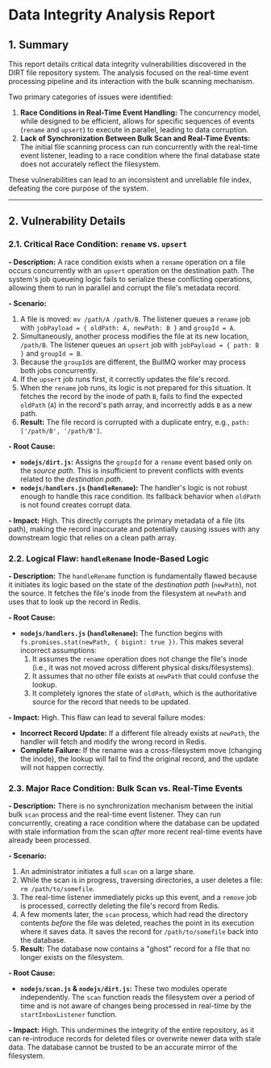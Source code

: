 # Data Integrity Analysis Report

## 1. Summary

This report details critical data integrity vulnerabilities discovered in the DIRT file repository system. The analysis focused on the real-time event processing pipeline and its interaction with the bulk scanning mechanism.

Two primary categories of issues were identified:
1.  **Race Conditions in Real-Time Event Handling:** The concurrency model, while designed to be efficient, allows for specific sequences of events (`rename` and `upsert`) to execute in parallel, leading to data corruption.
2.  **Lack of Synchronization Between Bulk Scan and Real-Time Events:** The initial file scanning process can run concurrently with the real-time event listener, leading to a race condition where the final database state does not accurately reflect the filesystem.

These vulnerabilities can lead to an inconsistent and unreliable file index, defeating the core purpose of the system.

---

## 2. Vulnerability Details

### 2.1. Critical Race Condition: `rename` vs. `upsert`

**- Description:**
A race condition exists when a `rename` operation on a file occurs concurrently with an `upsert` operation on the destination path. The system's job queueing logic fails to serialize these conflicting operations, allowing them to run in parallel and corrupt the file's metadata record.

**- Scenario:**
1.  A file is moved: `mv /path/A /path/B`. The listener queues a `rename` job with `jobPayload = { oldPath: A, newPath: B }` and `groupId = A`.
2.  Simultaneously, another process modifies the file at its new location, `/path/B`. The listener queues an `upsert` job with `jobPayload = { path: B }` and `groupId = B`.
3.  Because the `groupId`s are different, the BullMQ worker may process both jobs concurrently.
4.  If the `upsert` job runs first, it correctly updates the file's record.
5.  When the `rename` job runs, its logic is not prepared for this situation. It fetches the record by the inode of path `B`, fails to find the expected `oldPath` (`A`) in the record's path array, and incorrectly adds `B` as a new path.
6.  **Result:** The file record is corrupted with a duplicate entry, e.g., `path: ['/path/B', '/path/B']`.

**- Root Cause:**
-   **`nodejs/dirt.js`:** Assigns the `groupId` for a `rename` event based only on the *source path*. This is insufficient to prevent conflicts with events related to the *destination path*.
-   **`nodejs/handlers.js` (`handleRename`):** The handler's logic is not robust enough to handle this race condition. Its fallback behavior when `oldPath` is not found creates corrupt data.

**- Impact:** High. This directly corrupts the primary metadata of a file (its path), making the record inaccurate and potentially causing issues with any downstream logic that relies on a clean path array.

### 2.2. Logical Flaw: `handleRename` Inode-Based Logic

**- Description:**
The `handleRename` function is fundamentally flawed because it initiates its logic based on the state of the *destination path* (`newPath`), not the source. It fetches the file's inode from the filesystem at `newPath` and uses that to look up the record in Redis.

**- Root Cause:**
-   **`nodejs/handlers.js` (`handleRename`):** The function begins with `fs.promises.stat(newPath, { bigint: true })`. This makes several incorrect assumptions:
    1.  It assumes the `rename` operation does not change the file's inode (i.e., it was not moved across different physical disks/filesystems).
    2.  It assumes that no other file exists at `newPath` that could confuse the lookup.
    3.  It completely ignores the state of `oldPath`, which is the authoritative source for the record that needs to be updated.

**- Impact:** High. This flaw can lead to several failure modes:
-   **Incorrect Record Update:** If a different file already exists at `newPath`, the handler will fetch and modify the wrong record in Redis.
-   **Complete Failure:** If the rename was a cross-filesystem move (changing the inode), the lookup will fail to find the original record, and the update will not happen correctly.

### 2.3. Major Race Condition: Bulk Scan vs. Real-Time Events

**- Description:**
There is no synchronization mechanism between the initial bulk `scan` process and the real-time event listener. They can run concurrently, creating a race condition where the database can be updated with stale information from the scan *after* more recent real-time events have already been processed.

**- Scenario:**
1.  An administrator initiates a full `scan` on a large share.
2.  While the scan is in progress, traversing directories, a user deletes a file: `rm /path/to/somefile`.
3.  The real-time listener immediately picks up this event, and a `remove` job is processed, correctly deleting the file's record from Redis.
4.  A few moments later, the `scan` process, which had read the directory contents *before* the file was deleted, reaches the point in its execution where it saves data. It saves the record for `/path/to/somefile` back into the database.
5.  **Result:** The database now contains a "ghost" record for a file that no longer exists on the filesystem.

**- Root Cause:**
-   **`nodejs/scan.js` & `nodejs/dirt.js`:** These two modules operate independently. The `scan` function reads the filesystem over a period of time and is not aware of changes being processed in real-time by the `startInboxListener` function.

**- Impact:** High. This undermines the integrity of the entire repository, as it can re-introduce records for deleted files or overwrite newer data with stale data. The database cannot be trusted to be an accurate mirror of the filesystem.